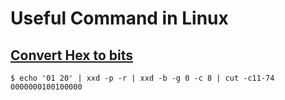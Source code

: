 # Useful Command in Linux

## [Convert Hex to bits](https://unix.stackexchange.com/questions/279505/convert-hexadecimal-to-binary)

```console
$ echo '01 20' | xxd -p -r | xxd -b -g 0 -c 8 | cut -c11-74
0000000100100000                                                
```
